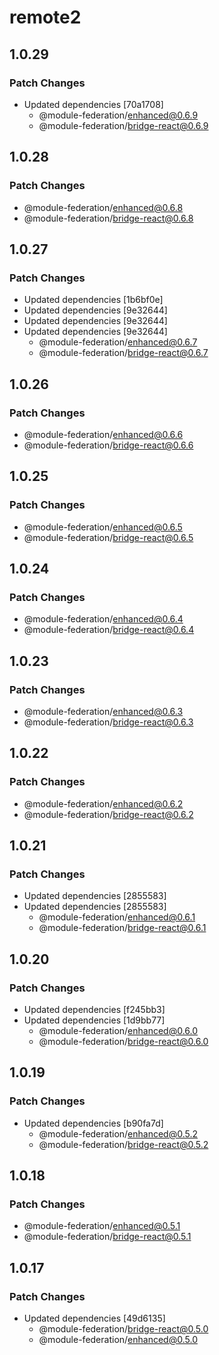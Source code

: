 # remote2

## 1.0.29

### Patch Changes

- Updated dependencies [70a1708]
  - @module-federation/enhanced@0.6.9
  - @module-federation/bridge-react@0.6.9

## 1.0.28

### Patch Changes

- @module-federation/enhanced@0.6.8
- @module-federation/bridge-react@0.6.8

## 1.0.27

### Patch Changes

- Updated dependencies [1b6bf0e]
- Updated dependencies [9e32644]
- Updated dependencies [9e32644]
- Updated dependencies [9e32644]
  - @module-federation/enhanced@0.6.7
  - @module-federation/bridge-react@0.6.7

## 1.0.26

### Patch Changes

- @module-federation/enhanced@0.6.6
- @module-federation/bridge-react@0.6.6

## 1.0.25

### Patch Changes

- @module-federation/enhanced@0.6.5
- @module-federation/bridge-react@0.6.5

## 1.0.24

### Patch Changes

- @module-federation/enhanced@0.6.4
- @module-federation/bridge-react@0.6.4

## 1.0.23

### Patch Changes

- @module-federation/enhanced@0.6.3
- @module-federation/bridge-react@0.6.3

## 1.0.22

### Patch Changes

- @module-federation/enhanced@0.6.2
- @module-federation/bridge-react@0.6.2

## 1.0.21

### Patch Changes

- Updated dependencies [2855583]
- Updated dependencies [2855583]
  - @module-federation/enhanced@0.6.1
  - @module-federation/bridge-react@0.6.1

## 1.0.20

### Patch Changes

- Updated dependencies [f245bb3]
- Updated dependencies [1d9bb77]
  - @module-federation/enhanced@0.6.0
  - @module-federation/bridge-react@0.6.0

## 1.0.19

### Patch Changes

- Updated dependencies [b90fa7d]
  - @module-federation/enhanced@0.5.2
  - @module-federation/bridge-react@0.5.2

## 1.0.18

### Patch Changes

- @module-federation/enhanced@0.5.1
- @module-federation/bridge-react@0.5.1

## 1.0.17

### Patch Changes

- Updated dependencies [49d6135]
  - @module-federation/bridge-react@0.5.0
  - @module-federation/enhanced@0.5.0
